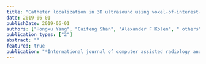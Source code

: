 ```yaml
---
title: "Catheter localization in 3D ultrasound using voxel-of-interest-based ConvNets for cardiac intervention"
date: 2019-06-01
publishDate: 2019-06-01
authors: ["Hongxu Yang", "Caifeng Shan", "Alexander F Kolen", " others"]
publication_types: ["2"]
abstract: ""
featured: true
publication: "*International journal of computer assisted radiology and surgery*"
---
```


